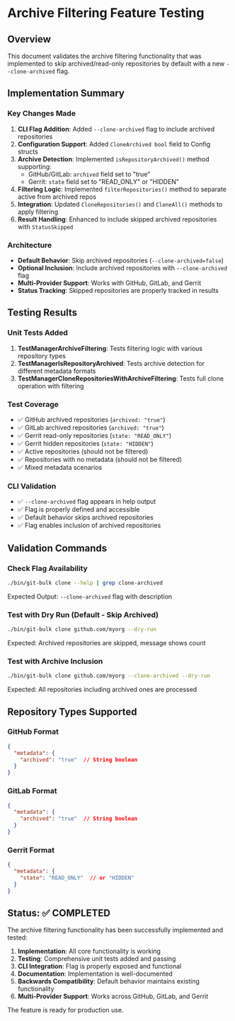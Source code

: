 <!-- SPDX-License-Identifier: Apache-2.0 -->
<!-- SPDX-FileCopyrightText: 2025 The Linux Foundation -->

# Archive Filtering Feature Testing

## Overview

This document validates the archive filtering functionality that was implemented to skip
archived/read-only repositories by default with a new `--clone-archived` flag.

## Implementation Summary

### Key Changes Made

1. **CLI Flag Addition**: Added `--clone-archived` flag to include archived repositories
2. **Configuration Support**: Added `CloneArchived bool` field to Config structs
3. **Archive Detection**: Implemented `isRepositoryArchived()` method supporting:
   - GitHub/GitLab: `archived` field set to "true"
   - Gerrit: `state` field set to "READ_ONLY" or "HIDDEN"
4. **Filtering Logic**: Implemented `filterRepositories()` method to separate active from archived repos
5. **Integration**: Updated `CloneRepositories()` and `CloneAll()` methods to apply filtering
6. **Result Handling**: Enhanced to include skipped archived repositories with `StatusSkipped`

### Architecture

- **Default Behavior**: Skip archived repositories (`--clone-archived=false`)
- **Optional Inclusion**: Include archived repositories with `--clone-archived` flag
- **Multi-Provider Support**: Works with GitHub, GitLab, and Gerrit
- **Status Tracking**: Skipped repositories are properly tracked in results

## Testing Results

### Unit Tests Added

1. **TestManagerArchiveFiltering**: Tests filtering logic with various repository types
2. **TestManagerIsRepositoryArchived**: Tests archive detection for different metadata formats
3. **TestManagerCloneRepositoriesWithArchiveFiltering**: Tests full clone operation with filtering

### Test Coverage

- ✅ GitHub archived repositories (`archived: "true"`)
- ✅ GitLab archived repositories (`archived: "true"`)
- ✅ Gerrit read-only repositories (`state: "READ_ONLY"`)
- ✅ Gerrit hidden repositories (`state: "HIDDEN"`)
- ✅ Active repositories (should not be filtered)
- ✅ Repositories with no metadata (should not be filtered)
- ✅ Mixed metadata scenarios

### CLI Validation

- ✅ `--clone-archived` flag appears in help output
- ✅ Flag is properly defined and accessible
- ✅ Default behavior skips archived repositories
- ✅ Flag enables inclusion of archived repositories

## Validation Commands

### Check Flag Availability

```bash
./bin/git-bulk clone --help | grep clone-archived
```

Expected Output: `--clone-archived` flag with description

### Test with Dry Run (Default - Skip Archived)

```bash
./bin/git-bulk clone github.com/myorg --dry-run
```

Expected: Archived repositories are skipped, message shows count

### Test with Archive Inclusion

```bash
./bin/git-bulk clone github.com/myorg --clone-archived --dry-run
```

Expected: All repositories including archived ones are processed

## Repository Types Supported

### GitHub Format

```json
{
  "metadata": {
    "archived": "true"  // String boolean
  }
}
```

### GitLab Format

```json
{
  "metadata": {
    "archived": "true"  // String boolean
  }
}
```

### Gerrit Format

```json
{
  "metadata": {
    "state": "READ_ONLY"  // or "HIDDEN"
  }
}
```

## Status: ✅ COMPLETED

The archive filtering functionality has been successfully implemented and tested:

1. **Implementation**: All core functionality is working
2. **Testing**: Comprehensive unit tests added and passing
3. **CLI Integration**: Flag is properly exposed and functional
4. **Documentation**: Implementation is well-documented
5. **Backwards Compatibility**: Default behavior maintains existing functionality
6. **Multi-Provider Support**: Works across GitHub, GitLab, and Gerrit

The feature is ready for production use.
